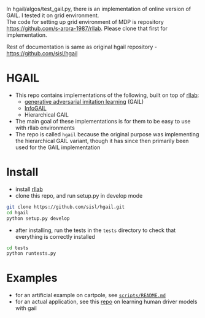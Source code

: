 In hgail/algos/test_gail.py, there is an implementation of online version of GAIL. I tested it on grid environment.  
The code for setting up grid environment of MDP is repository https://github.com/s-arora-1987/rllab. Please clone that first for implementation. 


Rest of documentation is same as original hgail repository - https://github.com/sisl/hgail 

# HGAIL
- This repo contains implementations of the following, built on top of [rllab](https://github.com/openai/rllab):
    + [generative adversarial imitation learning](https://arxiv.org/abs/1606.03476) (GAIL) 
    + [InfoGAIL](https://arxiv.org/abs/1703.08840)
    + Hierarchical GAIL
- The main goal of these implementations is for them to be easy to use with rllab environments
- The repo is called `hgail` because the original purpose was implementing the hierarchical GAIL variant, though it has since then primarily been used for the GAIL implementation

# Install
- install [rllab](https://github.com/openai/rllab)
- clone this repo, and run setup.py in develop mode
```bash
git clone https://github.com/sisl/hgail.git
cd hgail
python setup.py develop
```
- after installing, run the tests in the `tests` directory to check that everything is correctly installed
 ```bash
 cd tests
 python runtests.py
 ```

# Examples
- for an artificial example on cartpole, see [`scripts/README.md`](scripts/README.md) 
- for an actual application, see this [repo](https://github.com/sisl/ngsim_env) on learning human driver models with gail
